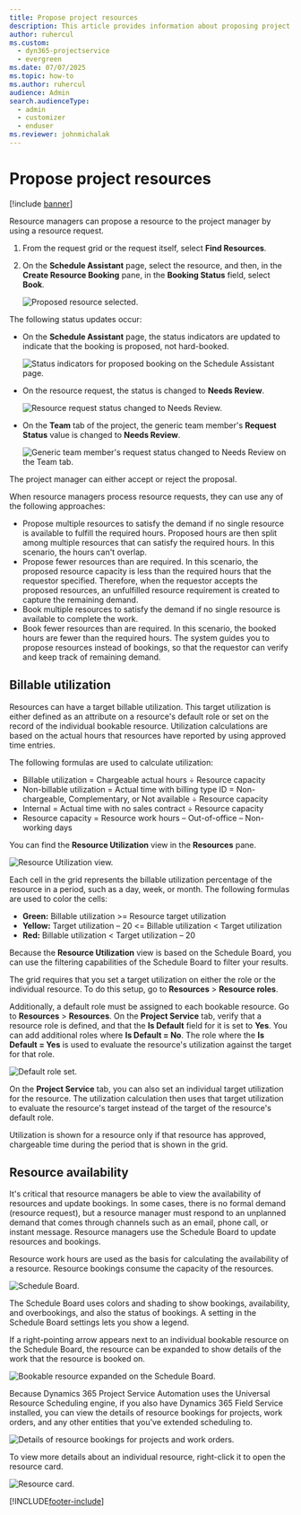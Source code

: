 ```yaml
---
title: Propose project resources
description: This article provides information about proposing project resources.
author: ruhercul
ms.custom: 
  - dyn365-projectservice
  - evergreen
ms.date: 07/07/2025
ms.topic: how-to
ms.author: ruhercul
audience: Admin
search.audienceType: 
  - admin
  - customizer
  - enduser
ms.reviewer: johnmichalak
---
```


# Propose project resources

[!include [banner](../includes/psa-now-project-operations.md)]

Resource managers can propose a resource to the project manager by using a resource request.

1. From the request grid or the request itself, select **Find Resources**.
2. On the **Schedule Assistant** page, select the resource, and then, in the **Create Resource Booking** pane, in the **Booking Status** field, select **Book**.

    ![Proposed resource selected.](media/Resource-Management-image62.png)

The following status updates occur:

- On the **Schedule Assistant** page, the status indicators are updated to indicate that the booking is proposed, not hard-booked.

    ![Status indicators for proposed booking on the Schedule Assistant page.](media/Resource-Management-image63.png)

- On the resource request, the status is changed to **Needs Review**.

    ![Resource request status changed to Needs Review.](media/Resource-Management-image64.png)

- On the **Team** tab of the project, the generic team member's **Request Status** value is changed to **Needs Review**.

    ![Generic team member's request status changed to Needs Review on the Team tab.](media/Resource-Management-image48.png)

The project manager can either accept or reject the proposal.

When resource managers process resource requests, they can use any of the following approaches:

- Propose multiple resources to satisfy the demand if no single resource is available to fulfill the required hours. Proposed hours are then split among multiple resources that can satisfy the required hours. In this scenario, the hours can't overlap.
- Propose fewer resources than are required. In this scenario, the proposed resource capacity is less than the required hours that the requestor specified. Therefore, when the requestor accepts the proposed resources, an unfulfilled resource requirement is created to capture the remaining demand.
- Book multiple resources to satisfy the demand if no single resource is available to complete the work.
- Book fewer resources than are required. In this scenario, the booked hours are fewer than the required hours. The system guides you to propose resources instead of bookings, so that the requestor can verify and keep track of remaining demand.

## Billable utilization

Resources can have a target billable utilization. This target utilization is either defined as an attribute on a resource's default role or set on the record of the individual bookable resource. Utilization calculations are based on the actual hours that resources have reported by using approved time entries.

The following formulas are used to calculate utilization:

- Billable utilization = Chargeable actual hours ÷ Resource capacity
- Non-billable utilization = Actual time with billing type ID = Non-chargeable, Complementary, or Not available ÷ Resource capacity
- Internal = Actual time with no sales contract ÷ Resource capacity
- Resource capacity = Resource work hours – Out-of-office – Non-working days

You can find the **Resource Utilization** view in the **Resources** pane.

![Resource Utilization view.](media/Resource-Management-image65.png)

Each cell in the grid represents the billable utilization percentage of the resource in a period, such as a day, week, or month. The following formulas are used to color the cells:

- **Green:** Billable utilization \>= Resource target utilization
- **Yellow:** Target utilization – 20 \<= Billable utilization \< Target utilization
- **Red:** Billable utilization \< Target utilization – 20

Because the **Resource Utilization** view is based on the Schedule Board, you can use the filtering capabilities of the Schedule Board to filter your results.

The grid requires that you set a target utilization on either the role or the individual resource. To do this setup, go to **Resources** \> **Resource roles**.

Additionally, a default role must be assigned to each bookable resource. Go to **Resources** \> **Resources**. On the **Project Service** tab, verify that a resource role is defined, and that the **Is Default** field for it is set to **Yes**. You can add additional roles where **Is Default = No**. The role where the **Is Default = Yes** is used to evaluate the resource's utilization against the target for that role.

![Default role set.](media/Resource-Management-image67.png)

On the **Project Service** tab, you can also set an individual target utilization for the resource. The utilization calculation then uses that target utilization to evaluate the resource's target instead of the target of the resource's default role.

Utilization is shown for a resource only if that resource has approved, chargeable time during the period that is shown in the grid.

## Resource availability

It's critical that resource managers be able to view the availability of resources and update bookings. In some cases, there is no formal demand (resource request), but a resource manager must respond to an unplanned demand that comes through channels such as an email, phone call, or instant message. Resource managers use the Schedule Board to update resources and bookings.

Resource work hours are used as the basis for calculating the availability of a resource. Resource bookings consume the capacity of the resources.

![Schedule Board.](media/Resource-Management-image68.png)

The Schedule Board uses colors and shading to show bookings, availability, and overbookings, and also the status of bookings. A setting in the Schedule Board settings lets you show a legend.

If a right-pointing arrow appears next to an individual bookable resource on the Schedule Board, the resource can be expanded to show details of the work that the resource is booked on.

![Bookable resource expanded on the Schedule Board.](media/Resource-Management-image69.png)

Because Dynamics 365 Project Service Automation uses the Universal Resource Scheduling engine, if you also have Dynamics 365 Field Service installed, you can view the details of resource bookings for projects, work orders, and any other entities that you've extended scheduling to.

![Details of resource bookings for projects and work orders.](media/Resource-Management-image70.png)

To view more details about an individual resource, right-click it to open the resource card.

![Resource card.](media/Resource-Management-image71.png)


[!INCLUDE[footer-include](../includes/footer-banner.md)]
